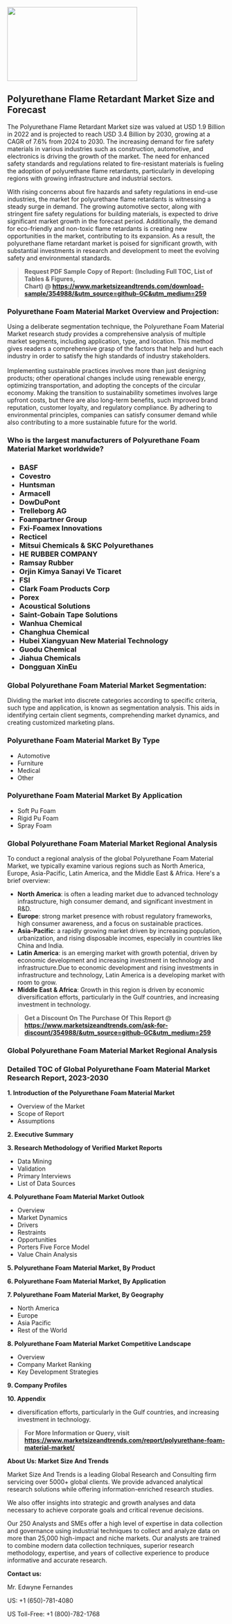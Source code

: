 <p><img class="alignnone size-medium wp-image-20088" src="https://ffe5etoiles.com/wp-content/uploads/2024/12/MST1-300x171.png" alt="" width="300" height="171" /></p><h2>Polyurethane Flame Retardant Market Size and Forecast</h2><p>The Polyurethane Flame Retardant Market size was valued at USD 1.9 Billion in 2022 and is projected to reach USD 3.4 Billion by 2030, growing at a CAGR of 7.6% from 2024 to 2030. The increasing demand for fire safety materials in various industries such as construction, automotive, and electronics is driving the growth of the market. The need for enhanced safety standards and regulations related to fire-resistant materials is fueling the adoption of polyurethane flame retardants, particularly in developing regions with growing infrastructure and industrial sectors.</p><p>With rising concerns about fire hazards and safety regulations in end-use industries, the market for polyurethane flame retardants is witnessing a steady surge in demand. The growing automotive sector, along with stringent fire safety regulations for building materials, is expected to drive significant market growth in the forecast period. Additionally, the demand for eco-friendly and non-toxic flame retardants is creating new opportunities in the market, contributing to its expansion. As a result, the polyurethane flame retardant market is poised for significant growth, with substantial investments in research and development to meet the evolving safety and environmental standards.</p></p><blockquote id="" class=""><strong>Request PDF Sample Copy of Report: (Including Full TOC, List of Tables &amp; Figures, Chart)&nbsp;@&nbsp;<strong><a href="https://www.marketsizeandtrends.com/download-sample/354988/&utm_source=github-GC&utm_medium=259" target="_blank">https://www.marketsizeandtrends.com/download-sample/354988/&utm_source=github-GC&utm_medium=259</a></strong></strong></blockquote><h3 id="" class="">Polyurethane Foam Material Market&nbsp;Overview and Projection:</h3><p id="" class="">Using a deliberate segmentation technique, the Polyurethane Foam Material Market research study provides a comprehensive analysis of multiple market segments, including application, type, and location. This method gives readers a comprehensive grasp of the factors that help and hurt each industry in order to satisfy the high standards of industry stakeholders. <br /> <br />Implementing sustainable practices involves more than just designing products; other operational changes include using renewable energy, optimizing transportation, and adopting the concepts of the circular economy. Making the transition to sustainability sometimes involves large upfront costs, but there are also long-term benefits, such improved brand reputation, customer loyalty, and regulatory compliance. By adhering to environmental principles, companies can satisfy consumer demand while also contributing to a more sustainable future for the world.</p><h3 id="" class="">Who is the largest manufacturers of&nbsp;Polyurethane Foam Material Market worldwide?</h3><h3 class=""><p><ul><li>BASF </li><li> Covestro </li><li> Huntsman </li><li> Armacell </li><li> DowDuPont </li><li> Trelleborg AG </li><li> Foampartner Group </li><li> Fxi-Foamex Innovations </li><li> Recticel </li><li> Mitsui Chemicals & SKC Polyurethanes </li><li> HE RUBBER COMPANY </li><li> Ramsay Rubber </li><li> Orjin Kimya Sanayi Ve Ticaret </li><li> FSI </li><li> Clark Foam Products Corp </li><li> Porex </li><li> Acoustical Solutions </li><li> Saint-Gobain Tape Solutions </li><li> Wanhua Chemical </li><li> Changhua Chemical </li><li> Hubei Xiangyuan New Material Technology </li><li> Guodu Chemical </li><li> Jiahua Chemicals </li><li> Dongguan XinEu</li></ul></p></h3><h3 id="" class="">Global&nbsp;Polyurethane Foam Material Market Segmentation:</h3><p id="" class="">Dividing the market into discrete categories according to specific criteria, such type and application, is known as segmentation analysis. This aids in identifying certain client segments, comprehending market dynamics, and creating customized marketing plans.</p><h3 id="" class="">Polyurethane Foam Material Market&nbsp;By Type</h3><p><p><ul><li>Automotive</li><li> Furniture</li><li> Medical</li><li> Other</p></li></ul></p></p><h3 id="" class="">Polyurethane Foam Material Market&nbsp;By Application</h3><p class=""><p><ul><li>Soft Pu Foam</li><li> Rigid Pu Foam</li><li> Spray Foam</li></ul></p></p><h3 id="" class="">Global Polyurethane Foam Material Market Regional Analysis</h3><p id="" class="">To conduct a regional analysis of the global Polyurethane Foam Material Market, we typically examine various regions such as North America, Europe, Asia-Pacific, Latin America, and the Middle East &amp; Africa. Here's a brief overview:</p><ul><li><strong>North America</strong>: is often a leading market due to advanced technology infrastructure, high consumer demand, and significant investment in R&amp;D.</li><li><strong>Europe</strong>: strong market presence with robust regulatory frameworks, high consumer awareness, and a focus on sustainable practices.</li><li><strong>Asia-Pacific</strong>: a rapidly growing market driven by increasing population, urbanization, and rising disposable incomes, especially in countries like China and India.</li><li><strong>Latin America</strong>: is an emerging market with growth potential, driven by economic development and increasing investment in technology and infrastructure.Due to economic development and rising investments in infrastructure and technology, Latin America is a developing market with room to grow.</li><li><strong>Middle East &amp; Africa</strong>: Growth in this region is driven by economic diversification efforts, particularly in the Gulf countries, and increasing investment in technology.</li></ul><blockquote id="" class=""><strong>Get a Discount On The Purchase Of This Report @ <strong><a href="https://www.marketsizeandtrends.com/ask-for-discount/354988/&utm_source=github-GC&utm_medium=259" target="_blank">https://www.marketsizeandtrends.com/ask-for-discount/354988/&utm_source=github-GC&utm_medium=259</a></strong></strong></blockquote><h3 id="" class="">Global Polyurethane Foam Material Market Regional Analysis</h3><h3 id="" class="">Detailed TOC of Global Polyurethane Foam Material Market Research Report, 2023-2030</h3><p id="" class=""><strong>1. Introduction of the Polyurethane Foam Material Market</strong></p><ul><li>Overview of the Market</li><li>Scope of Report</li><li>Assumptions</li></ul><p id="" class=""><strong>2. Executive Summary</strong></p><p id="" class=""><strong>3. Research Methodology of Verified Market Reports</strong></p><ul><li>Data Mining</li><li>Validation</li><li>Primary Interviews</li><li>List of Data Sources</li></ul><p id="" class=""><strong>4. Polyurethane Foam Material Market Outlook</strong></p><ul><li>Overview</li><li>Market Dynamics</li><li>Drivers</li><li>Restraints</li><li>Opportunities</li><li>Porters Five Force Model</li><li>Value Chain Analysis</li></ul><p id="" class=""><strong>5. Polyurethane Foam Material Market, By Product</strong></p><p id="" class=""><strong>6. Polyurethane Foam Material Market, By Application</strong></p><p id="" class=""><strong>7. Polyurethane Foam Material Market, By Geography</strong></p><ul><li>North America</li><li>Europe</li><li>Asia Pacific</li><li>Rest of the World</li></ul><p id="" class=""><strong>8. Polyurethane Foam Material Market Competitive Landscape</strong></p><ul><li>Overview</li><li>Company Market Ranking</li><li>Key Development Strategies</li></ul><p id="" class=""><strong>9. Company Profiles</strong></p><p id="" class=""><strong>10. Appendix</strong></p><ul><li>diversification efforts, particularly in the Gulf countries, and increasing investment in technology.</li></ul><blockquote id="" class=""><strong>For More Information or Query, visit <strong><strong><a href="https://www.marketsizeandtrends.com/report/polyurethane-foam-material-market/" target="_blank">https://www.marketsizeandtrends.com/report/polyurethane-foam-material-market/</a></strong></strong></strong></blockquote><p id="" class=""><strong>About Us: Market Size And Trends</strong></p><p id="" class="">Market Size And Trends is a leading Global Research and Consulting firm servicing over 5000+ global clients. We provide advanced analytical research solutions while offering information-enriched research studies.</p><p id="" class="">We also offer insights into strategic and growth analyses and data necessary to achieve corporate goals and critical revenue decisions.</p><p id="" class="">Our 250 Analysts and SMEs offer a high level of expertise in data collection and governance using industrial techniques to collect and analyze data on more than 25,000 high-impact and niche markets. Our analysts are trained to combine modern data collection techniques, superior research methodology, expertise, and years of collective experience to produce informative and accurate research.</p><p id="" class=""><strong>Contact us:</strong></p><p id="" class="">Mr. Edwyne Fernandes</p><p id="" class="">US: +1 (650)-781-4080</p><p id="" class="">US Toll-Free: +1 (800)-782-1768</p>
